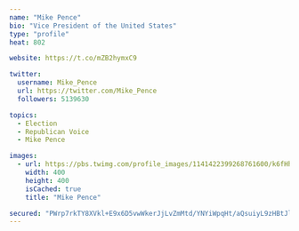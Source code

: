 ```yaml
---
name: "Mike Pence"
bio: "Vice President of the United States"
type: "profile"
heat: 802

website: https://t.co/mZB2hymxC9

twitter:
  username: Mike_Pence
  url: https://twitter.com/Mike_Pence
  followers: 5139630

topics:
  - Election
  - Republican Voice
  - Mike Pence

images:
  - url: https://pbs.twimg.com/profile_images/1141422399268761600/k6fHhBbh_400x400.jpg
    width: 400
    height: 400
    isCached: true
    title: "Mike Pence"

secured: "PWrp7rkTY8XVkl+E9x6D5vwWkerJjLvZmMtd/YNYiWpqHt/aQsuiyL9zHBtJlbPtaG3hMCtmK+4saAApS1brfnVh4UFUQ17mdmiUBnf5oMKj0gnoqysPqDwfGQij/1iUgC9pVgL1ol74tZsZppS1wUGgRNAPvAd0PgJrrd/cIdBPlmY7N5oa5lfmnyWCgf6TIcl0ovtczCd09qd3BEXORP0pmaGssxEuvwyRwsWwFt8qjzmr58U71j/CGxlgP0zXuhwzlr9ETYNoacTDXzYLrfRXtyXA/NFik0KJgxqnn0fHdFKwBYS00DEGuO751g2IffuGwj94PDjXaL4CC6smIqXMMf3a2wVJSGVMn4/6VmLt1BEEiVDAzvolHCqq/ISa;HOEqP3WL0cVaHzXbiaH8bw=="
---
```


